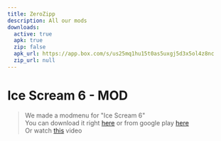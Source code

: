 ```yaml
---
title: ZeroZipp
description: All our mods
downloads:
  active: true
  apk: true
  zip: false
  apk_url: https://app.box.com/s/us25mq1hu15t0as5uxgj5d3x5ol4z8nc
  zip_url: null
---
```

# Ice Scream 6 - MOD
> We made a modmenu for "Ice Scream 6"<br>
> You can download it right <a href="https://app.box.com/s/us25mq1hu15t0as5uxgj5d3x5ol4z8nc">here</a> or from google play <a href="https://play.google.com/store/apps/details?id=com.keplerians.icescream6">here</a><br>
> Or watch <a href="https://www.youtube.com/watch?v=Cql_pBTxrVI">this</a> video<br>
